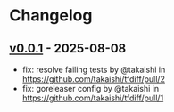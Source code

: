 # Changelog

## [v0.0.1](https://github.com/takaishi/tfdiff/commits/v0.0.1) - 2025-08-08
- fix: resolve failing tests by @takaishi in https://github.com/takaishi/tfdiff/pull/2
- fix: goreleaser config by @takaishi in https://github.com/takaishi/tfdiff/pull/1
